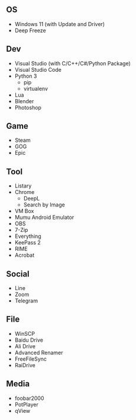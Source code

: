## OS
- Windows 11 (with Update and Driver)
- Deep Freeze

## Dev
- Visual Studio (with C/C++/C#/Python Package)
- Visual Studio Code
- Python 3
  - pip
  - virtualenv
- Lua
- Blender
- Photoshop

## Game
- Steam
- GOG
- Epic

## Tool
- Listary
- Chrome
  - DeepL
  - Search by Image
- VM Box
- Mumu Android Emulator
- OBS
- 7-Zip
- Everything
- KeePass 2
- RIME
- Acrobat

## Social
- Line
- Zoom
- Telegram

## File
- WinSCP
- Baidu Drive
- Ali Drive
- Advanced Renamer
- FreeFileSync
- RaiDrive

## Media
- foobar2000
- PotPlayer
- qView